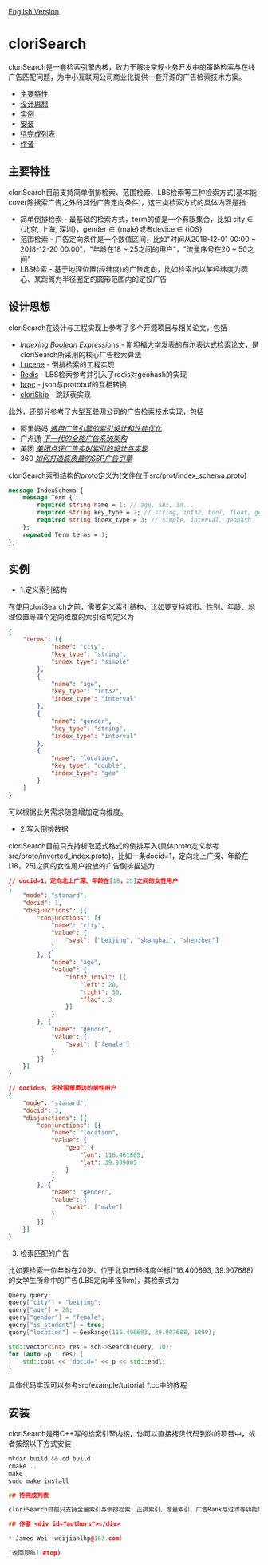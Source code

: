 [English Version](README.md)

cloriSearch<div id="top"></div>
==========

cloriSearch是一套检索引擎内核，致力于解决常规业务开发中的策略检索与在线广告匹配问题，为中小互联网公司商业化提供一套开源的广告检索技术方案。

* [主要特性](#features)
* [设计思想](#design)
* [实例](#usage)
* [安装](#install)
* [待完成列表](#todo)
* [作者](#authors)

## 主要特性<div id="features"></div>

cloriSearch目前支持简单倒排检索、范围检索、LBS检索等三种检索方式(基本能cover除搜索广告之外的其他广告定向条件)，这三类检索方式的具体内涵是指

* 简单倒排检索 - 最基础的检索方式，term的值是一个有限集合，比如 city ∈ {北京, 上海, 深圳}，gender ∈ {male}或者device ∈ {iOS}
* 范围检索 - 广告定向条件是一个数值区间，比如"时间从2018-12-01 00:00 ~ 2018-12-20 00:00"，"年龄在18 ~ 25之间的用户"，"流量序号在20 ~ 50之间"
* LBS检索 - 基于地理位置(经纬度)的广告定向，比如检索出以某经纬度为圆心、某距离为半径圈定的圆形范围内的定投广告

## 设计思想<div id="design"></div>

cloriSearch在设计与工程实现上参考了多个开源项目与相关论文，包括

* *[Indexing Boolean Expressions](http://theory.stanford.edu/~sergei/papers/vldb09-indexing.pdf)* - 斯坦福大学发表的布尔表达式检索论文，是cloriSearch所采用的核心广告检索算法
* [Lucene](http://lucene.apache.org/) - 倒排检索的工程实现 
* [Redis](https://github.com/antirez/redis.git) - LBS检索参考并引入了redis对geohash的实现
* [brpc](https://github.com/brpc/brpc.git) - json与protobuf的互相转换
* [cloriSkip](https://github.com/shpilu/cloriSkip.git) - 跳跃表实现

此外，还部分参考了大型互联网公司的广告检索技术实现，包括

* 阿里妈妈 *[通用广告引擎的索引设计和性能优化](http://60.205.189.117/%E9%80%9A%E7%94%A8%E5%B9%BF%E5%91%8A%E5%BC%95%E6%93%8E%E7%9A%84%E7%B4%A2%E5%BC%95%E8%AE%BE%E8%AE%A1%E5%92%8C%E6%80%A7%E8%83%BD%E4%BC%98%E5%8C%96.pdf)* 
* 广点通 *[下一代的全能广告系统架构](http://djt.qq.com/article/view/1556)*
* 美团 *[美团点评广告实时索引的设计与实现](https://blog.csdn.net/MeituanTech/article/details/80415658)*
* 360 *[如何打造高质量的SSP广告引擎](https://blog.csdn.net/ZVAyIVqt0UFji/article/details/78934524)*

cloriSearch索引结构的proto定义为(文件位于src/prot/index_schema.proto)
```proto
message IndexSchema {
    message Term {
        required string name = 1; // age, sex, id...
        required string key_type = 2; // string, int32, bool, float, geo
        required string index_type = 3; // simple, interval, geohash
    };
    repeated Term terms = 1;
};
```

## 实例<div id="usage"></div>

* 1.定义索引结构

在使用cloriSearch之前，需要定义索引结构，比如要支持城市、性别、年龄、地理位置等四个定向维度的索引结构定义为
```json
{
    "terms": [{
            "name": "city",
            "key_type": "string",
            "index_type": "simple"
        },
        {
            "name": "age",
            "key_type": "int32",
            "index_type": "interval"
        },
        {
            "name": "gender",
            "key_type": "string",
            "index_type": "interval"
        },
        {
            "name": "location",
            "key_type": "double",
            "index_type": "geo"
        }
    ]
}
```
可以根据业务需求随意增加定向维度。

* 2.写入倒排数据

cloriSearch目前只支持析取范式格式的倒排写入(具体proto定义参考src/proto/inverted_index.proto)，比如一条docid=1，定向北上广深、年龄在[18，25]之间的女性用户投放的广告倒排描述为

```json
// docid=1，定向北上广深、年龄在[18，25]之间的女性用户
{
    "mode": "stanard",
    "docid": 1,
    "disjunctions": [{
        "conjunctions": [{
            "name": "city",
            "value": {
                "sval": ["beijing", "shanghai", "shenzhen"]
            }
        }, {
            "name": "age",
            "value": {
                "int32_intvl": [{
                    "left": 20,
                    "right": 30,
                    "flag": 3
                }]
            }
        }, {
            "name": "gendor",
            "value": {
                "sval": ["female"]
            }
        }]
    }]
}

// docid=3, 定投国贸周边的男性用户
{
    "mode": "stanard",
    "docid": 3,
    "disjunctions": [{
        "conjunctions": [{
            "name": "location",
            "value": {
                "geo": {
                    "lon": 116.461805,
                    "lat": 39.909005
                }
            }
        }, {
            "name": "gender",
            "value": {
                "sval": ["male"]
            }
        }]
    }]
}
```

3. 检索匹配的广告

比如要检索一位年龄在20岁、位于北京市经纬度坐标(116.400693, 39.907688)的女学生所命中的广告(LBS定向半径1km)，其检索式为

```C++
Query query;
query["city"] = "beijing";
query["age"] = 20; 
query["gendor"] = "female";
query["is_student"] = true;
query["location"] = GeoRange(116.400693, 39.907688, 1000);

std::vector<int> res = sch->Search(query, 10);
for (auto &p : res) {                                                                                                                 
    std::cout << "docid=" << p << std::endl;
} 

```
具体代码实现可以参考src/example/tutorial_*.cc中的教程

## 安装<div id="install"></div>

cloriSearch是用C++写的检索引擎内核，你可以直接拷贝代码到你的项目中，或者按照以下方式安装

```C++
mkdir build && cd build
cmake ..
make
sudo make install

## 待完成列表

cloriSearch目前只支持全量索引与倒排检索，正排索引、增量索引、广告Rank与过滤等功能尚在开发中，另外还没考虑程序性能问题，将在后续优化改进。

## 作者 <div id="authors"></div>

* James Wei (weijianlhp@163.com)   

[返回顶部](#top)

